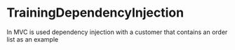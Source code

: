 # TrainingDependencyInjection

In MVC is used dependency injection with a customer that contains an order list  as an example
